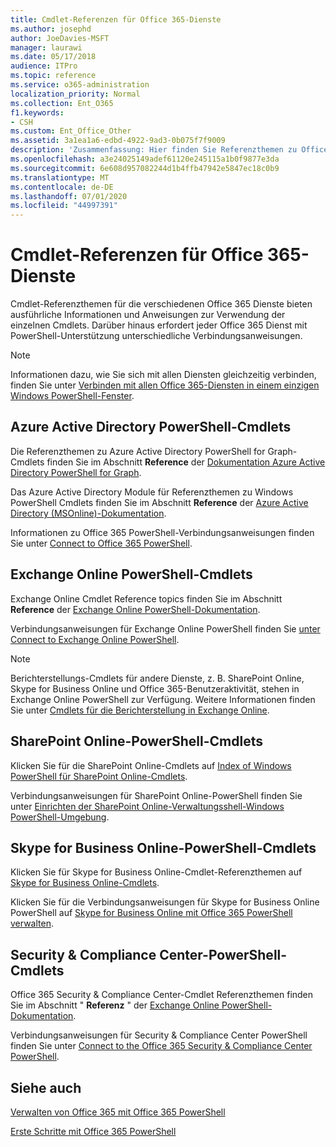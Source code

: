 ```yaml
---
title: Cmdlet-Referenzen für Office 365-Dienste
ms.author: josephd
author: JoeDavies-MSFT
manager: laurawi
ms.date: 05/17/2018
audience: ITPro
ms.topic: reference
ms.service: o365-administration
localization_priority: Normal
ms.collection: Ent_O365
f1.keywords:
- CSH
ms.custom: Ent_Office_Other
ms.assetid: 3a1ea1a6-edbd-4922-9ad3-0b075f7f9009
description: 'Zusammenfassung: Hier finden Sie Referenzthemen zu Office 365 PowerShell-Cmdlets für Azure Active Directory, Exchange Online, SharePoint Online, Skype for Business Online und Sicherheit & Compliance.'
ms.openlocfilehash: a3e24025149adef61120e245115a1b0f9877e3da
ms.sourcegitcommit: 6e608d957082244d1b4ffb47942e5847ec18c0b9
ms.translationtype: MT
ms.contentlocale: de-DE
ms.lasthandoff: 07/01/2020
ms.locfileid: "44997391"
---
```

# <a name="cmdlet-references-for-office-365-services"></a>Cmdlet-Referenzen für Office 365-Dienste

Cmdlet-Referenzthemen für die verschiedenen Office 365 Dienste bieten ausführliche Informationen und Anweisungen zur Verwendung der einzelnen Cmdlets. Darüber hinaus erfordert jeder Office 365 Dienst mit PowerShell-Unterstützung unterschiedliche Verbindungsanweisungen.
  
> [!NOTE]
> Informationen dazu, wie Sie sich mit allen Diensten gleichzeitig verbinden, finden Sie unter [Verbinden mit allen Office 365-Diensten in einem einzigen Windows PowerShell-Fenster](connect-to-all-office-365-services-in-a-single-windows-powershell-window.md). 
  
## <a name="azure-active-directory-powershell-cmdlets"></a>Azure Active Directory PowerShell-Cmdlets

Die Referenzthemen zu Azure Active Directory PowerShell for Graph-Cmdlets finden Sie im Abschnitt **Reference** der [Dokumentation Azure Active Directory PowerShell for Graph](https://docs.microsoft.com/powershell/azure/active-directory/install-adv2?view=azureadps-2.0).

Das Azure Active Directory Module für Referenzthemen zu Windows PowerShell Cmdlets finden Sie im Abschnitt **Reference** der [Azure Active Directory (MSOnline)-Dokumentation](https://docs.microsoft.com/powershell/azure/active-directory/overview?view=azureadps-1.0).

Informationen zu Office 365 PowerShell-Verbindungsanweisungen finden Sie unter [Connect to Office 365 PowerShell](connect-to-office-365-powershell.md).
  
## <a name="exchange-online-powershell-cmdlets"></a>Exchange Online PowerShell-Cmdlets

Exchange Online Cmdlet Reference topics finden Sie im Abschnitt **Reference** der [Exchange Online PowerShell-Dokumentation](https://docs.microsoft.com/powershell/exchange/exchange-online/exchange-online-powershell?view=exchange-ps).
  
Verbindungsanweisungen für Exchange Online PowerShell finden Sie [unter Connect to Exchange Online PowerShell](https://go.microsoft.com/fwlink/p/?LinkId=396554).
  
> [!NOTE]
> Berichterstellungs-Cmdlets für andere Dienste, z. B. SharePoint Online, Skype for Business Online und Office 365-Benutzeraktivität, stehen in Exchange Online PowerShell zur Verfügung. Weitere Informationen finden Sie unter [Cmdlets für die Berichterstellung in Exchange Online](https://go.microsoft.com/fwlink/p/?LinkId=691595). 
  
## <a name="sharepoint-online-powershell-cmdlets"></a>SharePoint Online-PowerShell-Cmdlets

Klicken Sie für die SharePoint Online-Cmdlets auf [Index of Windows PowerShell für SharePoint Online-Cmdlets](https://go.microsoft.com/fwlink/p/?LinkId=691476).
  
Verbindungsanweisungen für SharePoint Online-PowerShell finden Sie unter [Einrichten der SharePoint Online-Verwaltungsshell-Windows PowerShell-Umgebung](https://go.microsoft.com/fwlink/p/?LinkId=691603).
  
## <a name="skype-for-business-online-powershell-cmdlets"></a>Skype for Business Online-PowerShell-Cmdlets

Klicken Sie für Skype for Business Online-Cmdlet-Referenzthemen auf [Skype for Business Online-Cmdlets](https://technet.microsoft.com/library/mt228132.aspx).
  
Klicken Sie für die Verbindungsanweisungen für Skype for Business Online PowerShell auf [Skype for Business Online mit Office 365 PowerShell verwalten](manage-skype-for-business-online-with-office-365-powershell.md).

## <a name="security-amp-compliance-center-powershell-cmdlets"></a>Security &amp; Compliance Center-PowerShell-Cmdlets

Office 365 Security &amp; Compliance Center-Cmdlet Referenzthemen finden Sie im Abschnitt " **Referenz** " der [Exchange Online PowerShell-Dokumentation](https://docs.microsoft.com/powershell/exchange/exchange-online/exchange-online-powershell?view=exchange-ps).
  
Verbindungsanweisungen für Security &amp; Compliance Center PowerShell finden Sie unter [Connect to the Office 365 Security &amp; Compliance Center PowerShell](https://docs.microsoft.com/powershell/exchange/office-365-scc/connect-to-scc-powershell/connect-to-scc-powershell?view=exchange-ps).


  
## <a name="see-also"></a>Siehe auch

[Verwalten von Office 365 mit Office 365 PowerShell](manage-office-365-with-office-365-powershell.md)
  
[Erste Schritte mit Office 365 PowerShell](getting-started-with-office-365-powershell.md)

